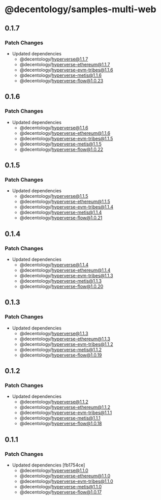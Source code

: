 # @decentology/samples-multi-web

## 0.1.7

### Patch Changes

-   Updated dependencies
    -   @decentology/hyperverse@1.1.7
    -   @decentology/hyperverse-ethereum@1.1.7
    -   @decentology/hyperverse-evm-tribes@1.1.6
    -   @decentology/hyperverse-metis@1.1.6
    -   @decentology/hyperverse-flow@1.0.23

## 0.1.6

### Patch Changes

-   Updated dependencies
    -   @decentology/hyperverse@1.1.6
    -   @decentology/hyperverse-ethereum@1.1.6
    -   @decentology/hyperverse-evm-tribes@1.1.5
    -   @decentology/hyperverse-metis@1.1.5
    -   @decentology/hyperverse-flow@1.0.22

## 0.1.5

### Patch Changes

-   Updated dependencies
    -   @decentology/hyperverse@1.1.5
    -   @decentology/hyperverse-ethereum@1.1.5
    -   @decentology/hyperverse-evm-tribes@1.1.4
    -   @decentology/hyperverse-metis@1.1.4
    -   @decentology/hyperverse-flow@1.0.21

## 0.1.4

### Patch Changes

-   Updated dependencies
    -   @decentology/hyperverse@1.1.4
    -   @decentology/hyperverse-ethereum@1.1.4
    -   @decentology/hyperverse-evm-tribes@1.1.3
    -   @decentology/hyperverse-metis@1.1.3
    -   @decentology/hyperverse-flow@1.0.20

## 0.1.3

### Patch Changes

-   Updated dependencies
    -   @decentology/hyperverse@1.1.3
    -   @decentology/hyperverse-ethereum@1.1.3
    -   @decentology/hyperverse-evm-tribes@1.1.2
    -   @decentology/hyperverse-metis@1.1.2
    -   @decentology/hyperverse-flow@1.0.19

## 0.1.2

### Patch Changes

-   Updated dependencies
    -   @decentology/hyperverse@1.1.2
    -   @decentology/hyperverse-ethereum@1.1.2
    -   @decentology/hyperverse-evm-tribes@1.1.1
    -   @decentology/hyperverse-metis@1.1.1
    -   @decentology/hyperverse-flow@1.0.18

## 0.1.1

### Patch Changes

-   Updated dependencies [fb1754ce]
    -   @decentology/hyperverse@1.1.0
    -   @decentology/hyperverse-ethereum@1.1.0
    -   @decentology/hyperverse-evm-tribes@1.1.0
    -   @decentology/hyperverse-metis@1.1.0
    -   @decentology/hyperverse-flow@1.0.17
